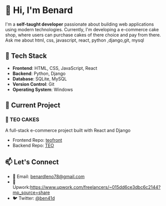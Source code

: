 # 👋 Hi, I'm Benard

I'm a **self-taught developer** passionate about building web applications using modern technologies. Currently, I'm developing a e-commerce cake shop, where users can purchase cakes of there choice and pay from there.
Ask me about html, css, javascript, react, python ,django,git, mysql
## 🧰 Tech Stack

- **Frontend**: HTML, CSS, JavaScript, React
- **Backend**: Python, Django
- **Database**: SQLite, MySQL
- **Version Control**: Git
- **Operating System**: Windows

## 🔭 Current Project

### 🧠 TEO CAKES
A full-stack e-commerce project built with React and Django 

- Frontend Repo: [teofront](https://github.com/ben781105/teofront)
- Backend Repo: [TEO](https://github.com/ben781105/TEO)

## 📫 Let's Connect

- 📧 Email: benardleno78@gmail.com
- 💼 Upwork:https://www.upwork.com/freelancers/~015dd6ce3dbc6c2144?mp_source=share
- 🐦 Twitter: [@ben41d](https://twitter.com/ben41d)

